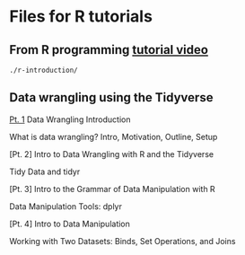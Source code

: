# Files for R tutorials

## From R programming [tutorial video][100]

[100]: https://www.youtube.com/watch?v=_V8eKsto3Ug

```
./r-introduction/
```

## Data wrangling using the Tidyverse

[Pt. 1][200] Data Wrangling Introduction

What is data wrangling? Intro, Motivation, Outline, Setup

[200]: https://www.youtube.com/watch?v=jOd65mR1zfw

[Pt. 2] Intro to Data Wrangling with R and the Tidyverse

Tidy Data and tidyr

[210]: https://www.youtube.com/watch?v=1ELALQlO-yM

[Pt. 3] Intro to the Grammar of Data Manipulation with R

Data Manipulation Tools: dplyr

[220]: https://www.youtube.com/watch?v=Zc_ufg4uW4U

[Pt. 4] Intro to Data Manipulation

Working with Two Datasets: Binds, Set Operations, and Joins

[230]: https://www.youtube.com/watch?v=AuBgYDCg1Cg
